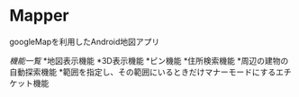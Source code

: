 Mapper
============

googleMapを利用したAndroid地図アプリ

_機能一覧_
*地図表示機能
*3D表示機能
*ピン機能
*住所検索機能
*周辺の建物の自動探索機能
*範囲を指定し、その範囲にいるときだけマナーモードにするエチケット機能
